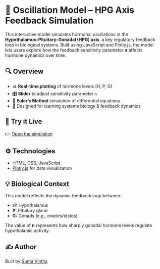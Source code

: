 # 🧠 Oscillation Model – HPG Axis Feedback Simulation

This interactive model simulates hormonal oscillations in the **Hypothalamus–Pituitary–Gonadal (HPG) axis**, a key regulatory feedback loop in biological systems. Built using JavaScript and Plotly.js, the model lets users explore how the feedback sensitivity parameter **n** affects hormone dynamics over time.

## 🔍 Overview

- 📊 **Real-time plotting** of hormone levels (H, P, G)
- 🎛️ **Slider** to adjust sensitivity parameter `n`
- 🔁 **Euler’s Method** simulation of differential equations
- 🧪 Designed for learning systems biology & feedback dynamics

## 📎 Try it Live
👉 [Open the simulation](https://sumavintha.github.io/oscillation-model/)

## ⚙️ Technologies
- HTML, CSS, JavaScript
- [Plotly.js](https://plotly.com/javascript/) for data visualization

## 💡 Biological Context
This model reflects the dynamic feedback loop between:
- **H:** Hypothalamus
- **P:** Pituitary gland
- **G:** Gonads (e.g., ovaries/testes)

The value of **n** represents how sharply gonadal hormone levels regulate hypothalamic activity.

## ✍️ Author
Built by [Suma Vintha](https://github.com/sumavintha)
